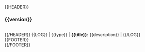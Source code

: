 {{HEADER}}
### {{version}}

|     |     |
| --- | --- |
{{/HEADER}}
{{LOG}}
| {{type}} | **{{title}}**: {{description}} |
{{/LOG}}
{{FOOTER}}
<br/>
{{/FOOTER}}